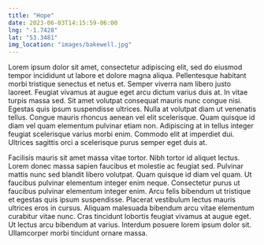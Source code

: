 ```yaml
---
title: "Hope"
date: 2023-06-03T14:15:59-06:00
lng: "-1.7428"
lat: "53.3481"
img_location: "images/bakewell.jpg"
---
```


Lorem ipsum dolor sit amet, consectetur adipiscing elit, sed do eiusmod tempor incididunt ut labore et dolore magna aliqua. Pellentesque habitant morbi tristique senectus et netus et. Semper viverra nam libero justo laoreet. Feugiat vivamus at augue eget arcu dictum varius duis at. In vitae turpis massa sed. Sit amet volutpat consequat mauris nunc congue nisi. Egestas quis ipsum suspendisse ultrices. Nulla at volutpat diam ut venenatis tellus. Congue mauris rhoncus aenean vel elit scelerisque. Quam quisque id diam vel quam elementum pulvinar etiam non. Adipiscing at in tellus integer feugiat scelerisque varius morbi enim. Commodo elit at imperdiet dui. Ultrices sagittis orci a scelerisque purus semper eget duis at.

Facilisis mauris sit amet massa vitae tortor. Nibh tortor id aliquet lectus. Lorem donec massa sapien faucibus et molestie ac feugiat sed. Pulvinar mattis nunc sed blandit libero volutpat. Quam quisque id diam vel quam. Ut faucibus pulvinar elementum integer enim neque. Consectetur purus ut faucibus pulvinar elementum integer enim. Arcu felis bibendum ut tristique et egestas quis ipsum suspendisse. Placerat vestibulum lectus mauris ultrices eros in cursus. Aliquam malesuada bibendum arcu vitae elementum curabitur vitae nunc. Cras tincidunt lobortis feugiat vivamus at augue eget. Ut lectus arcu bibendum at varius. Interdum posuere lorem ipsum dolor sit. Ullamcorper morbi tincidunt ornare massa.
